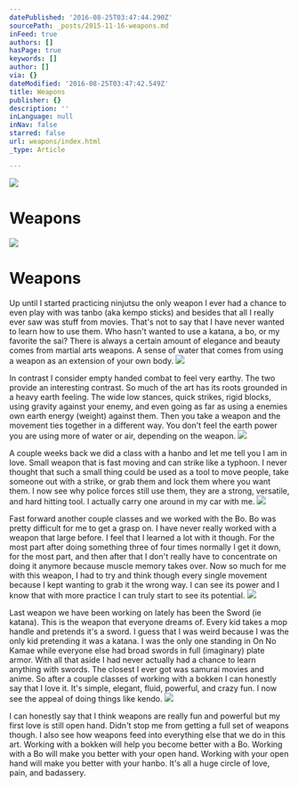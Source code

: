 ```yaml
---
datePublished: '2016-08-25T03:47:44.290Z'
sourcePath: _posts/2015-11-16-weapons.md
inFeed: true
authors: []
hasPage: true
keywords: []
author: []
via: {}
dateModified: '2016-08-25T03:47:42.549Z'
title: Weapons
publisher: {}
description: ''
inLanguage: null
inNav: false
starred: false
url: weapons/index.html
_type: Article

---
```

![](https://the-grid-user-content.s3-us-west-2.amazonaws.com/613854a1-ff70-4fd7-aacb-2b073f044b22.gif)

# Weapons
![](https://the-grid-user-content.s3-us-west-2.amazonaws.com/e7165cf3-abb5-485f-a4ea-865f9362aa69.gif)

# Weapons

Up until I started practicing ninjutsu the only weapon I ever had a chance to even play with was tanbo (aka kempo sticks) and besides that all I really ever saw was stuff from movies. That's not to say that I have never wanted to learn how to use them. Who hasn't wanted to use a katana, a bo, or my favorite the sai? There is always a certain amount of elegance and beauty comes from martial arts weapons. A sense of water that comes from using a weapon as an extension of your own body.
![](https://the-grid-user-content.s3-us-west-2.amazonaws.com/abd01c18-f90f-4186-b1fa-adfb61d794db.jpg)

In contrast I consider empty handed combat to feel very earthy. The two provide an interesting contrast. So much of the art has its roots grounded in a heavy earth feeling. The wide low stances, quick strikes, rigid blocks, using gravity against your enemy, and even going as far as using a enemies own earth energy (weight) against them. Then you take a weapon and the movement ties together in a different way. You don't feel the earth power you are using more of water or air, depending on the weapon.
![](https://the-grid-user-content.s3-us-west-2.amazonaws.com/c76abbb2-d72e-426c-a5e9-600f5aea15f2.jpg)

A couple weeks back we did a class with a hanbo and let me tell you I am in love. Small weapon that is fast moving and can strike like a typhoon. I never thought that such a small thing could be used as a tool to move people, take someone out with a strike, or grab them and lock them where you want them. I now see why police forces still use them, they are a strong, versatile, and hard hitting tool. I actually carry one around in my car with me.
![](https://the-grid-user-content.s3-us-west-2.amazonaws.com/3e812fb0-6587-4463-aa4c-3460f20a4efb.jpg)

Fast forward another couple classes and we worked with the Bo. Bo was pretty difficult for me to get a grasp on. I have never really worked with a weapon that large before. I feel that I learned a lot with it though. For the most part after doing something three of four times normally I get it down, for the most part, and then after that I don't really have to concentrate on doing it anymore because muscle memory takes over. Now so much for me with this weapon, I had to try and think though every single movement because I kept wanting to grab it the wrong way. I can see its power and I know that with more practice I can truly start to see its potential.
![](https://the-grid-user-content.s3-us-west-2.amazonaws.com/b9842f4b-4124-44df-b269-3908c9740d25.jpg)

Last weapon we have been working on lately has been the Sword (ie katana). This is the weapon that everyone dreams of. Every kid takes a mop handle and pretends it's a sword. I guess that I was weird because I was the only kid pretending it was a katana. I was the only one standing in On No Kamae while everyone else had broad swords in full (imaginary) plate armor. With all that aside I had never actually had a chance to learn anything with swords. The closest I ever got was samurai movies and anime. So after a couple classes of working with a bokken I can honestly say that I love it. It's simple, elegant, fluid, powerful, and crazy fun. I now see the appeal of doing things like kendo.
![](https://the-grid-user-content.s3-us-west-2.amazonaws.com/f50ad0a1-d192-4b6a-a5c4-a513c710ed15.jpg)

I can honestly say that I think weapons are really fun and powerful but my first love is still open hand. Didn't stop me from getting a full set of weapons though. I also see how weapons feed into everything else that we do in this art. Working with a bokken will help you become better with a Bo. Working with a Bo will make you better with your open hand. Working with your open hand will make you better with your hanbo. It's all a huge circle of love, pain, and badassery.